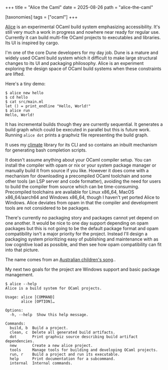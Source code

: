 +++
title = "Alice the Caml"
date = 2025-08-26
path = "alice-the-caml"

[taxonomies]
tags = ["ocaml"]
+++

[Alice](https://github.com/alicecaml/alice) is an experimental OCaml build
system emphasizing accessibility. It's still very much a work in progress and
nowhere near ready for regular use. Currently it can build multi-file OCaml
projects to executables and libraries. Its UI is inspired by cargo.

I'm one of the core Dune developers for my day job. Dune is a mature and widely
used OCaml build system which it difficult to make large structural changes to
its UI and packaging philosophy. Alice is an experiment exploring the design
space of OCaml build systems when these constraints are lifted.

Here's a tiny demo:

```
$ alice new hello
$ cd hello
$ cat src/main.ml
let () = print_endline "Hello, World!"
$ alice run
Hello, World!
```

It has incremental builds though they are currently sequential. It generates a
build graph which could be executed in parallel but this is future work. Running
`alice dot` prints a graphviz file representing the build graph.

It uses my [climate](https://github.com/gridbugs/climate) library for its CLI
and so contains an inbuilt mechanism for generating bash completion scripts.

It doesn't assume anything about your OCaml compiler setup. You can install the
compiler with opam or nix or your system package manager or manually build it from
source if you like. However it does come with a mechanism for downloading a
precompiled OCaml toolchain and some other tools (an LSP server and code
formatter), avoiding the need for users to build the compiler from source which
can be time-consuming. Precompiled toolchains are available for Linux x86_64,
MacOS x86_64/aarch64 and Windows x86_64, though I haven't yet ported Alice to
Windows. Alice deviates from opam in that the compiler and development tools are
not considered to be packages.

There's currently no packaging story and packages cannot yet depend on one
another. It would be nice to one day support depending on opam packages but this
is not going to be the default package format and opam compatibility isn't a
major priority for the project. Instead I'll design a packaging system
prioritizing easy of publishing and maintenance with as low cognitive load as
possible, and then see how opam compatibility can fit into that picture.

The name comes from an [Australian children's
song](https://www.youtube.com/watch?v=XM7Jnetdf0I)..

My next two goals for the project are Windows support and basic package
management.

```
$ alice --help
Alice is a build system for OCaml projects.

Usage: alice [COMMAND]
       alice [OPTION]…

Options:
  -h, --help  Show this help message.

Commands:
  build, b  Build a project.
  clean, c  Delete all generated build artifacts.
  dot       Print graphviz source describing build artifact dependencies.
  new       Create a new alice project.
  tools     Manage tools for building and developing OCaml projects.
  run, r    Build a project and run its executable.
  help      Print documentation for a subcommand.
  internal  Internal commands.
```
